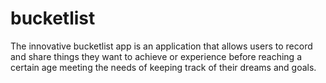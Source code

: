 # bucketlist
The innovative bucketlist app is an application that allows users to record and share things they want to achieve or experience before reaching a certain age  meeting the needs of keeping track of their dreams and goals.
